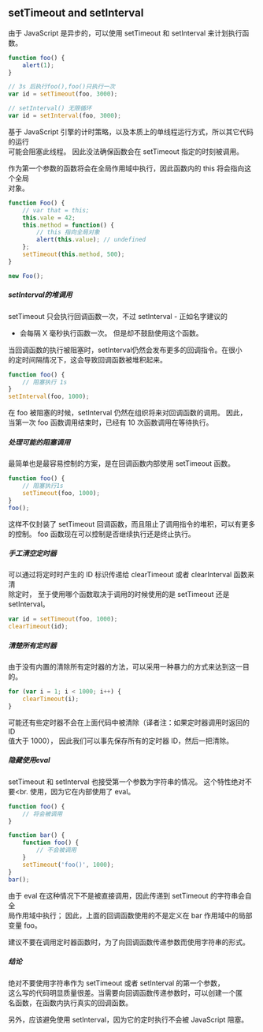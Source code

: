 ## setTimeout and setInterval
由于 JavaScript 是异步的，可以使用 setTimeout 和 setInterval 来计划执行函数。
```javascript
function foo() {
    alert(1);
}

// 3s 后执行foo(),foo()只执行一次
var id = setTimeout(foo, 3000);

// setInterval() 无限循环
var id = setInterval(foo, 3000);

```
基于 JavaScript 引擎的计时策略，以及本质上的单线程运行方式，所以其它代码的运行<br>
可能会阻塞此线程。 因此没法确保函数会在 setTimeout 指定的时刻被调用。<br>

作为第一个参数的函数将会在全局作用域中执行，因此函数内的 this 将会指向这个全局<br>
对象。

```javascript
function Foo() {
    // var that = this;
    this.vale = 42;
    this.method = function() {
        // this 指向全局对象
        alert(this.value); // undefined
    };
    setTimeout(this.method, 500);
}

new Foo();

```

##### setInterval的堆调用

setTimeout 只会执行回调函数一次，不过 setInterval - 正如名字建议的<br>
 - 会每隔 X 毫秒执行函数一次。 但是却不鼓励使用这个函数。<br>

当回调函数的执行被阻塞时，setInterval仍然会发布更多的回调指令。在很小<br>的定时间隔情况下，这会导致回调函数被堆积起来。
```javascript
function foo() {
    // 阻塞执行 1s
}
setInterval(foo, 1000);
```

在 foo 被阻塞的时候，setInterval 仍然在组织将来对回调函数的调用。 因此，<br>当第一次 foo 函数调用结束时，已经有 10 次函数调用在等待执行。

##### 处理可能的阻塞调用
最简单也是最容易控制的方案，是在回调函数内部使用 setTimeout 函数。
```javascript
function foo() {
    // 阻塞执行1s
    setTimeout(foo, 1000);
}
foo();

```
这样不仅封装了 setTimeout 回调函数，而且阻止了调用指令的堆积，可以有更多<br>
的控制。 foo 函数现在可以控制是否继续执行还是终止执行。

##### 手工清空定时器
可以通过将定时时产生的 ID 标识传递给 clearTimeout 或者 clearInterval 函数来清<br>
除定时， 至于使用哪个函数取决于调用的时候使用的是 setTimeout 还是 setInterval。

```javascript
var id = setTimeout(foo, 1000);
clearTimeout(id);

```

##### 清楚所有定时器
由于没有内置的清除所有定时器的方法，可以采用一种暴力的方式来达到这一目的。
```javascript
for (var i = 1; i < 1000; i++) {
    clearTimeout(i);
}
```
可能还有些定时器不会在上面代码中被清除（译者注：如果定时器调用时返回的 ID <br>
值大于 1000）， 因此我们可以事先保存所有的定时器 ID，然后一把清除。


##### 隐藏使用eval
setTimeout 和 setInterval 也接受第一个参数为字符串的情况。 这个特性绝对不要<br.
使用，因为它在内部使用了 eval。
```javascript
function foo() {
    // 将会被调用
}

function bar() {
    function foo() {
        // 不会被调用
    }
    setTimeout('foo()', 1000);
}
bar();
```
由于 eval 在这种情况下不是被直接调用，因此传递到 setTimeout 的字符串会自全<br>
局作用域中执行； 因此，上面的回调函数使用的不是定义在 bar 作用域中的局部变量 foo。<br>

建议不要在调用定时器函数时，为了向回调函数传递参数而使用字符串的形式。<br>

##### 结论
绝对不要使用字符串作为 setTimeout 或者 setInterval 的第一个参数， <br>这么写的代码明显质量很差。当需要向回调函数传递参数时，可以创建一个匿<br>
名函数，在函数内执行真实的回调函数。<br>

另外，应该避免使用 setInterval，因为它的定时执行不会被 JavaScript 阻塞。